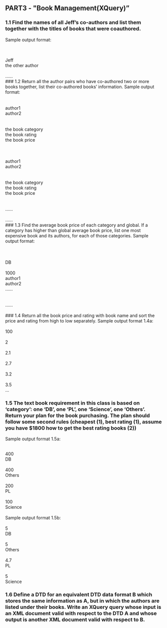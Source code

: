 ## PART3 - "Book Management(XQuery)”

### 1.1 Find the names of all Jeff’s co-authors and list them together with the titles of books that were coauthored.
Sample output format:</br>
<book></br>
<title>Big data analytics</title></br>
<name>Jeff</name></br>
<name>the other author</name></br>
</book></br>
……</br>
### 1.2 Return all the author pairs who have co-authored two or more books together, list their co-authored books’ information.
Sample output format:</br>
<coauthor></br>
<output></br>
<name>author1</name></br>
<name>author2</name></br>
<book year="the book year"></br>
<title>the book title</title></br>
<category>the book category</category></br>
<rating>the book rating</rating></br>
<price>the book price</price></br>
</book></br>
</output></br>
<output></br>
<name>author1</name></br>
<name>author2</name></br>
<book year="the book year"></br>
<title>the book title</title></br>
<category>the book category</category></br>
<rating>the book rating</rating></br>
<price>the book price</price></br>
</book></br>
</output></br>
......</br>
</coauthor></br>
……</br>
### 1.3 Find the average book price of each category and global. If a category has higher than global average book price, list one most expensive book and its authors, for each of those categories.
Sample output format:</br>
<result></br>
<categories></br>
<output></br>
<category>DB</category></br>
<title>Database systems</title></br>
<price>1000</price></br>
<name>author1</name></br>
<name>author2</name></br>
<name>……</name></br>
</output></br>
</categories></br>
......</br>
</result></br>
### 1.4 Return all the book price and rating with book name and sort the price and rating from high to low separately.
Sample output format 1.4a:</br>
<title>Applied Mathematics</title></br>
<price>100</price></br>
<title>Introduction to R programming<title/></br>
<price>200</price></br>
<title>Introduction to Python<title/></br>
<price>300</price></br>
<title>Big data analytics<title/></br>
<price>400</price></br>
…</br></br>
Sample output format 1.4b:</br>
<title>Applied Functional Analysis</title></br>
<rating>2</rating></br>
<title>Applied Mathematics</title></br>
<rating>2.1</rating></br>
<title>AWS: Security Best Practices on AWS</title></br>
<rating>2.7</rating></br>
<title>Introduction to R programming</title></br>
<rating>3.2</rating></br>
<title>Big data analytics</title></br>
<rating>3.5</rating></br>
…
  
### 1.5 The text book requirement in this class is based on ‘category’: one ‘DB’, one ‘PL’, one ‘Science’, one ‘Others’. Return your plan for the book purchasing. The plan should follow some second rules (cheapest (1), best rating (1), assume you have $1800 how to get the best rating books (2))
Sample output format 1.5a:</br>
<title>Big data analytics</title></br>
<price>400</price></br>
<category>DB</category></br>
<title>Applied Functional Analysis</title></br>
<price>400</price></br>
<category>Others</category></br>
<title>Introduction to R programming</title></br>
<price>200</price></br>
<category>PL</category></br>
<title>Applied Mathematics</title></br>
<price>100</price></br>
<category>Science</category></br></br>
Sample output format 1.5b:</br>
<title>Database systems</title></br>
<rating>5</rating></br>
<category>DB</category></br>
<title>Pattern Recognition</title></br>
<rating>5</rating></br>
<category>Others</category></br>
<title>Introduction to Python</title></br>
<rating>4.7</rating></br>
<category>PL</category></br>
<title>Statistical Inference</title></br>
<rating>5</rating></br>
<category>Science</category></br>

### 1.6 Define a DTD for an equivalent DTD data format B which stores the same information as A, but in which the authors are listed under their books. Write an XQuery query whose input is an XML document valid with respect to the DTD A and whose output is another XML document valid with respect to B.
